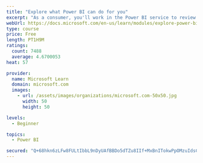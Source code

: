 ```yaml
---
title: "Explore what Power BI can do for you"
excerpt: "As a consumer, you'll work in the Power BI service to review and interact with content that has been shared with you. This module provides the foundational information that you need to work effectively in the Power BI service."
webUrl: https://docs.microsoft.com/en-us/learn/modules/explore-power-bi-service/
type: course
price: Free
length: PT1H9M
ratings:
  count: 7488
  average: 4.6700053
heat: 57

provider:
  name: Microsoft Learn
  domain: microsoft.com
  images:
    - url: /assets/images/organizations/microsoft.com-50x50.jpg
      width: 50
      height: 50

levels:
  - Beginner

topics:
  - Power BI

secured: "Q+68hkn6zLFw8FULtIbbL9nDyUAfBBDo5dTZu8IIf+MxBnITokwPpOMzuIdsCr7sg7QjvgZdXTHhDFNKmV3Y3yJqy0q+5jqkP6E57yzBKSw5NaLCVqTEIEkHP7Qo59qQuGxRyOHjdBqF3/7S/emB/eoxeAuVI3GI8sqbTFf2NZPsCJN5FXliCtApjaFNuUR6GrQ8zgRv/YqP3An4XATifkbi4LGGn1/8FhE0Qpp9CH2V2HTdzTfhLr3KWQKHcZrhjX3KskVLkIwEETPL13630FvhX6gqtUDqkK9cfv9tWlCwZj099PI7+sqZLnFXXCIEP1MBuezXJ2xpWa6/fxcuPHQmXIb+fRlzwt0sERn90FrO/Hvs4DZT7O0XKM73vUhtXPvCSBmnUOegM5dPkk7aIynKIHERlIU1WErMgVVbqhY=;yQEj1e3d1w2z7BTPT0KRjg=="
---
```


